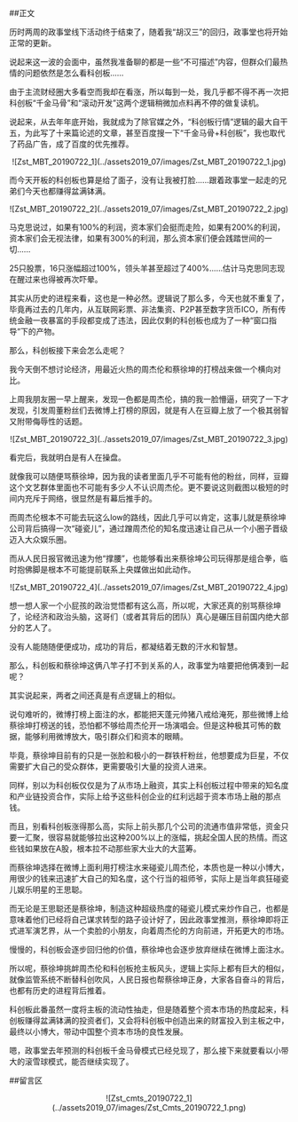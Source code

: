 ##正文

历时两周的政事堂线下活动终于结束了，随着我“胡汉三”的回归，政事堂也将开始正常的更新。

说起来这一波的会面中，虽然我准备聊的都是一些“不可描述”内容，但群众们最热情的问题依然是怎么看科创板......

由于主流财经圈大多看空而我却在看涨，所以每到一处，我几乎都不得不再一次把科创板“千金马骨”和“滚动开发”这两个逻辑稍微加点料再不停的做复读机。

说起来，从去年年底开始，我就成为了除官媒之外，“科创板行情”逻辑的最大自干五，为此写了十来篇论述的文章，甚至百度搜一下“千金马骨+科创板”，我也取代了药品广告，成了百度的优先推荐。

 <div align="center">![Zst_MBT_20190722_1](../assets2019_07/images/Zst_MBT_20190722_1.jpg)</div>

而今天开板的科创板也算是给了面子，没有让我被打脸......跟着政事堂一起走的兄弟们今天也都赚得盆满钵满。

 <div align="center">![Zst_MBT_20190722_2](../assets2019_07/images/Zst_MBT_20190722_2.jpg)</div>

马克思说过，如果有100%的利润，资本家们会挺而走险，如果有200%的利润，资本家们会无视法律，如果有300%的利润，那么资本家们便会践踏世间的一切......

25只股票，16只涨幅超过100%，领头羊甚至超过了400%......估计马克思同志现在醒过来也得被再次吓晕。

其实从历史的进程来看，这也是一种必然。逻辑说了那么多，今天也就不重复了，毕竟再过去的几年内，从互联网彩票、非法集资、P2P甚至数字货币ICO，所有传统金融一夜暴富的手段都变成了违法，因此仅剩的科创板也成为了一种“窗口指导”下的产物。

那么，科创板接下来会怎么走呢？

我今天倒不想讨论经济，用最近火热的周杰伦和蔡徐坤的打榜战来做一个横向对比。

上周我朋友圈一早上醒来，发现一色都是周杰伦，搞的我一脸懵逼，研究了一下才发现，引发周董粉丝们去微博上打榜的原因，就是有人在豆瓣上放了一个极其弱智又附带侮辱性的话题。

 <div align="center">![Zst_MBT_20190722_3](../assets2019_07/images/Zst_MBT_20190722_3.jpg)</div>

看完后，我就明白是有人在操盘。

就像我可以随便骂蔡徐坤，因为我的读者里面几乎不可能有他的粉丝，同样，豆瓣这个文艺群体里面也不可能有多少人不认识周杰伦。更不要说这则截图以极短的时间内充斥于网络，很显然是有幕后推手的。

而周杰伦根本不可能去玩这么low的路线，因此几乎可以肯定，这事儿就是蔡徐坤公司背后搞得一次“碰瓷儿”，通过蹭周杰伦的知名度迅速让自己从一个小圈子晋级迈入大众娱乐圈。

而从人民日报官微迅速为他“撑腰”，也能够看出来蔡徐坤公司玩得那是组合拳，临时抱佛脚是根本不可能提前联系上央媒做出如此动作。
 
 <div align="center">![Zst_MBT_20190722_4](../assets2019_07/images/Zst_MBT_20190722_4.jpg)</div>

想一想人家一个小屁孩的政治觉悟都有这么高，所以呢，大家还真的别骂蔡徐坤了，论经济和政治头脑，这哥们（或者其背后的团队）真心是碾压目前国内绝大部分的艺人了。

没有人能随随便便成功，成功的背后，都凝结着无数的汗水和智慧。

那么，科创板和蔡徐坤这俩八竿子打不到关系的人，政事堂为啥要把他俩凑到一起呢？

其实说起来，两者之间还真是有点逻辑上的相似。

说句难听的，微博打榜上面注的水，都能把天蓬元帅猪八戒给淹死，那些微博上给蔡徐坤打榜送的钱，恐怕都不够给周杰伦开一场演唱会。但是这种极其可怖的数据，能够利用微博放大，吸引群众们和资本的眼睛。

毕竟，蔡徐坤目前有的只是一张脸和极小的一群铁杆粉丝，他想要成为巨星，不仅需要扩大自己的受众群体，更需要吸引大量的投资人进来。

同样，别以为科创板仅仅是为了从市场上融资，其实上科创板过程中带来的知名度和产业链投资合作，实际上给予这些科创企业的红利远超于资本市场上融的那点钱。

而且，别看科创板涨得那么高，实际上前头那几个公司的流通市值非常低，资金只要一汇聚，很容易就能够拉出这种200%以上的涨幅，挑起全国人民的热情。而这些钱如果放在A股，根本拉不动那些家大业大的大蓝筹。

而蔡徐坤选择在微博上面利用打榜注水来碰瓷儿周杰伦，本质也是一种以小博大，用很少的钱来迅速扩大自己的知名度，这个行当的祖师爷，实际上是当年疯狂碰瓷儿娱乐明星的王思聪。

而无论是王思聪还是蔡徐坤，制造这种超级热度的碰瓷儿模式来炒作自己，也都是意味着他们已经将自己谋求转型的路子设计好了，因此政事堂推测，蔡徐坤即将正式进军演艺界，从一个卖脸的小朋友，向着周杰伦的方向前进，开拓更大的市场。

慢慢的，科创板会逐步回归他的价值，蔡徐坤也会逐步放弃继续在微博上面注水。

所以呢，蔡徐坤挑衅周杰伦和科创板抢主板风头，逻辑上实际上都有巨大的相似，就像监管系统不断替科创吹风，人民日报也帮蔡徐坤正身，大家各自奋斗的背后，也都有历史的进程背后推着。

科创板此番虽然一度将主板的流动性抽走，但是随着整个资本市场的热度起来，科创板赚得盆满钵满的投资者们，又会将科创板中创造出来的财富投入到主板之中，最终以小博大，带动中国整个资本市场的良性发展。

嗯，政事堂去年预测的科创板千金马骨模式已经兑现了，那么接下来就要看以小带大的滚雪球模式，能否继续实现了。

##留言区
 <div align="center">![Zst_cmts_20190722_1](../assets2019_07/images/Zst_Cmts_20190722_1.png)</div>